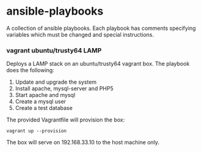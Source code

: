 # ansible-playbooks
A collection of ansible playbooks. Each playbook has comments specifying variables which must be changed and special instructions.

### vagrant ubuntu/trusty64 LAMP
Deploys a LAMP stack on an ubuntu/trusty64 vagrant box. The playbook does the following:

1. Update and upgrade the system
2. Install apache, mysql-server and PHP5
3. Start apache and mysql
4. Create a mysql user
5. Create a test database

The provided Vagrantfile will provision the box:
```
vagrant up --provision
```
The box will serve on 192.168.33.10 to the host machine only.

